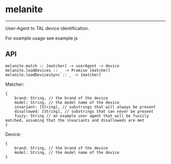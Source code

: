 # melanite
---
User-Agent to TAL device identification.

For example usage see example.js

## API
```
melanite.match :: [matcher] -> userAgent -> device
melanite.loadDevices :: _ -> Promise [matcher]
melanite.loadDevicesSync :: _ -> [matcher]
```

Matcher:
```
{
	brand: String, // the brand of the device
	model: String, // the model name of the device
	invariant: [String], // substrings that will always be present
	disallowed: [String], // substrings that can never be present
	fuzzy: String // an example user agent that will be fuzzily matched, assuming that the invariants and disalloweds are met
}
```

Device:
```
{
	brand: String, // the brand of the device
	model: String, // the model name of the device
}
```

